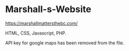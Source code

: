 # Marshall-s-Website

https://marshallmattersthebc.com/

HTML, CSS, Javascript, PHP.

API key for google maps has been removed from the file.
